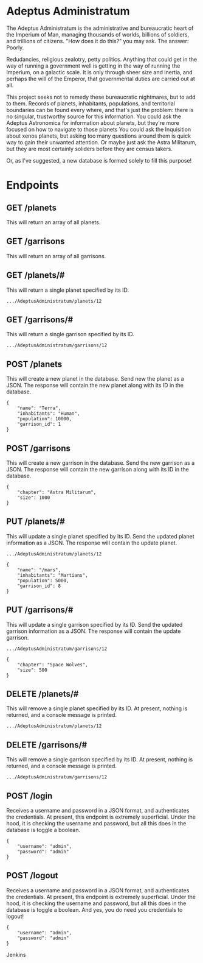 # Adeptus Administratum
The Adeptus Administratum is the administrative and bureaucratic heart of the Imperium of Man, managing thousands of worlds, billions of soldiers, and trillions of citizens. "How does it do this?" you may ask. The answer: Poorly.

Redudancies, religious zealotry, petty politics. Anything that could get in the way of running a government well is getting in the way of running the Imperium, on a galactic scale. It is only through sheer size and inertia, and perhaps the will of the Emperor, that governmental duties are carried out at all.

This project seeks not to remedy these bureaucratic nightmares, but to add to them. Records of planets, inhabitants, populations, and territorial boundaries can be found every where, and that's just the problem: there is no singular, trustworthy source for this information. You could ask the Adeptus Astronomica for information about planets, but they're more focused on how to navigate to those planets You could ask the Inquisition about xenos planets, but asking too many questions around them is quick way to gain their unwanted attention. Or maybe just ask the Astra Militarum, but they are most certainly soliders before they are census takers.

Or, as I've suggested, a new database is formed solely to fill this purpose!

# Endpoints

## GET /planets
This will return an array of all planets.

## GET /garrisons
This will return an array of all garrisons.

## GET /planets/#
This will return a single planet specified by its ID.
```
.../AdeptusAdministratum/planets/12
```

## GET /garrisons/#
This will return a single garrison specified by its ID.
```
.../AdeptusAdministratum/garrisons/12
```

## POST /planets
This will create a new planet in the database. Send new the planet as a JSON. The response will contain the new planet along with its ID in the database.
```
{
    "name": "Terra",
    "inhabitants": "Human",
    "population": 10000,
    "garrison_id": 1
}
```

## POST /garrisons
This will create a new garrison in the database. Send the new garrison as a JSON. The response will contain the new garrison along with its ID in the database.
```
{
    "chapter": "Astra Militarum",
    "size": 1000
}
```

## PUT /planets/#
This will update a single planet specified by its ID. Send the updated planet information as a JSON. The response will contain the update planet.
```
.../AdeptusAdministratum/planets/12
```
```
{
    "name": "/mars",
    "inhabitants": "Martians",
    "population": 5000,
    "garrison_id": 8
}
```

## PUT /garrisons/#
This will update a single garrison specified by its ID. Send the updated garrison information as a JSON. The response will contain the update garrison.
```
.../AdeptusAdministratum/garrisons/12
```
```
{
    "chapter": "Space Wolves",
    "size": 500
}
```

## DELETE /planets/#
This will remove a single planet specified by its ID. At present, nothing is returned, and a console message is printed.
```
.../AdeptusAdministratum/planets/12
```

## DELETE /garrisons/#
This will remove a single garrison specified by its ID. At present, nothing is returned, and a console message is printed.
```
.../AdeptusAdministratum/garrisons/12
```

## POST /login
Receives a username and password in a JSON format, and authenticates the credentials. At present, this endpoint is extremely superficial. Under the hood, it is checking the username and password, but all this does in the database is toggle a boolean.
```
{
    "username": "admin",
    "password": "admin"
}
```

## POST /logout
Receives a username and password in a JSON format, and authenticates the credentials. At present, this endpoint is extremely superficial. Under the hood, it is checking the username and password, but all this does in the database is toggle a boolean. And yes, you do need you credentials to logout!
```
{
    "username": "admin",
    "password": "admin"
}
```

Jenkins